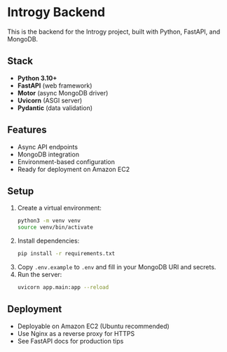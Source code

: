 # Introgy Backend

This is the backend for the Introgy project, built with Python, FastAPI, and MongoDB.

## Stack
- **Python 3.10+**
- **FastAPI** (web framework)
- **Motor** (async MongoDB driver)
- **Uvicorn** (ASGI server)
- **Pydantic** (data validation)

## Features
- Async API endpoints
- MongoDB integration
- Environment-based configuration
- Ready for deployment on Amazon EC2

## Setup
1. Create a virtual environment:
   ```bash
   python3 -m venv venv
   source venv/bin/activate
   ```
2. Install dependencies:
   ```bash
   pip install -r requirements.txt
   ```
3. Copy `.env.example` to `.env` and fill in your MongoDB URI and secrets.
4. Run the server:
   ```bash
   uvicorn app.main:app --reload
   ```

## Deployment
- Deployable on Amazon EC2 (Ubuntu recommended)
- Use Nginx as a reverse proxy for HTTPS
- See FastAPI docs for production tips 